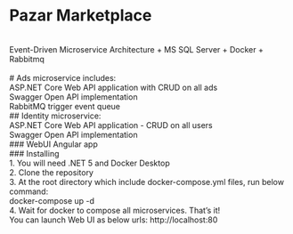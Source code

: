 # Pazar Marketplace
<br />
Event-Driven Microservice Architecture + MS SQL Server + Docker + Rabbitmq
<br />
<br />
# Ads microservice includes:
<br />
ASP.NET Core Web API application with CRUD on all ads
<br />
Swagger Open API implementation 
<br />
RabbitMQ trigger event queue
<br />
## Identity microservice:
<br />
ASP.NET Core Web API application - CRUD on all users
<br />
Swagger Open API implementation
<br />
### WebUI Angular app
<br />
### Installing
<br />
1. You will need .NET 5 and Docker Desktop
<br />
2. Clone the repository
<br />
3. At the root directory which include docker-compose.yml files, run below command:
<br />
docker-compose up -d
<br />
4. Wait for docker to compose all microservices. That’s it!
<br />
You can launch Web UI as below urls: http://localhost:80

